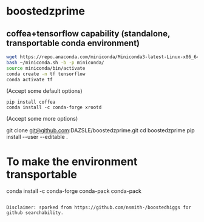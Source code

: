 # boostedzprime

## coffea+tensorflow capability (standalone, transportable conda environment)
```bash
wget https://repo.anaconda.com/miniconda/Miniconda3-latest-Linux-x86_64.sh -O ~/miniconda.sh
bash ~/miniconda.sh -b -p miniconda/
source miniconda/bin/activate
conda create -n tf tensorflow
conda activate tf
```
(Accept some default options)

```
pip install coffea
conda install -c conda-forge xrootd
```
(Accept some more options)

git clone git@github.com:DAZSLE/boostedzprime.git
cd boostedzprime
pip install --user --editable .

# To make the environment transportable
conda install -c conda-forge conda-pack
conda-pack
```

Disclaimer: sporked from https://github.com/nsmith-/boostedhiggs for github searchability.


